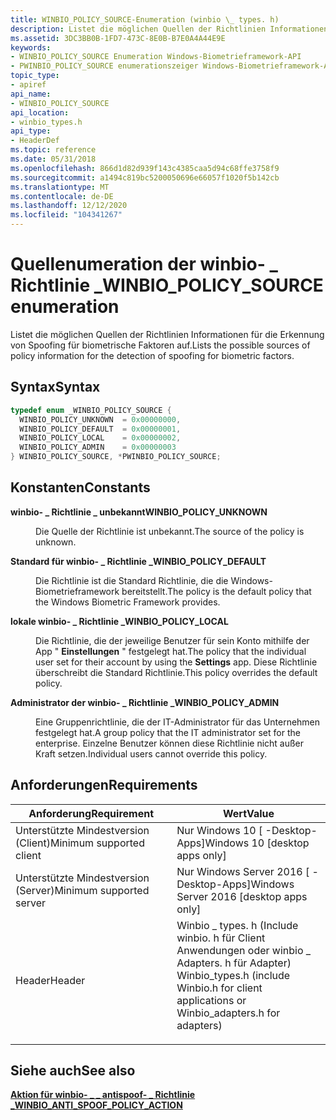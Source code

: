 ```yaml
---
title: WINBIO_POLICY_SOURCE-Enumeration (winbio \_ types. h)
description: Listet die möglichen Quellen der Richtlinien Informationen für die Erkennung von Spoofing für biometrische Faktoren auf.
ms.assetid: 3DC3BB0B-1FD7-473C-8E0B-B7E0A4A44E9E
keywords:
- WINBIO_POLICY_SOURCE Enumeration Windows-Biometrieframework-API
- PWINBIO_POLICY_SOURCE enumerationszeiger Windows-Biometrieframework-API
topic_type:
- apiref
api_name:
- WINBIO_POLICY_SOURCE
api_location:
- winbio_types.h
api_type:
- HeaderDef
ms.topic: reference
ms.date: 05/31/2018
ms.openlocfilehash: 866d1d82d939f143c4385caa5d94c68ffe3758f9
ms.sourcegitcommit: a1494c819bc5200050696e66057f1020f5b142cb
ms.translationtype: MT
ms.contentlocale: de-DE
ms.lasthandoff: 12/12/2020
ms.locfileid: "104341267"
---
```

# <a name="winbio_policy_source-enumeration"></a><span data-ttu-id="f5196-105">Quellenumeration der winbio- \_ Richtlinie \_</span><span class="sxs-lookup"><span data-stu-id="f5196-105">WINBIO\_POLICY\_SOURCE enumeration</span></span>

<span data-ttu-id="f5196-106">Listet die möglichen Quellen der Richtlinien Informationen für die Erkennung von Spoofing für biometrische Faktoren auf.</span><span class="sxs-lookup"><span data-stu-id="f5196-106">Lists the possible sources of policy information for the detection of spoofing for biometric factors.</span></span>

## <a name="syntax"></a><span data-ttu-id="f5196-107">Syntax</span><span class="sxs-lookup"><span data-stu-id="f5196-107">Syntax</span></span>


```C++
typedef enum _WINBIO_POLICY_SOURCE { 
  WINBIO_POLICY_UNKNOWN  = 0x00000000,
  WINBIO_POLICY_DEFAULT  = 0x00000001,
  WINBIO_POLICY_LOCAL    = 0x00000002,
  WINBIO_POLICY_ADMIN    = 0x00000003
} WINBIO_POLICY_SOURCE, *PWINBIO_POLICY_SOURCE;
```



## <a name="constants"></a><span data-ttu-id="f5196-108">Konstanten</span><span class="sxs-lookup"><span data-stu-id="f5196-108">Constants</span></span>

<dl> <dt>

<span data-ttu-id="f5196-109"><span id="WINBIO_POLICY_UNKNOWN"></span><span id="winbio_policy_unknown"></span>**winbio- \_ Richtlinie \_ unbekannt**</span><span class="sxs-lookup"><span data-stu-id="f5196-109"><span id="WINBIO_POLICY_UNKNOWN"></span><span id="winbio_policy_unknown"></span>**WINBIO\_POLICY\_UNKNOWN**</span></span>
</dt> <dd>

<span data-ttu-id="f5196-110">Die Quelle der Richtlinie ist unbekannt.</span><span class="sxs-lookup"><span data-stu-id="f5196-110">The source of the policy is unknown.</span></span>

</dd> <dt>

<span data-ttu-id="f5196-111"><span id="WINBIO_POLICY_DEFAULT"></span><span id="winbio_policy_default"></span>**Standard für winbio- \_ Richtlinie \_**</span><span class="sxs-lookup"><span data-stu-id="f5196-111"><span id="WINBIO_POLICY_DEFAULT"></span><span id="winbio_policy_default"></span>**WINBIO\_POLICY\_DEFAULT**</span></span>
</dt> <dd>

<span data-ttu-id="f5196-112">Die Richtlinie ist die Standard Richtlinie, die die Windows-Biometrieframework bereitstellt.</span><span class="sxs-lookup"><span data-stu-id="f5196-112">The policy is the default policy that the Windows Biometric Framework provides.</span></span>

</dd> <dt>

<span data-ttu-id="f5196-113"><span id="WINBIO_POLICY_LOCAL"></span><span id="winbio_policy_local"></span>**lokale winbio- \_ Richtlinie \_**</span><span class="sxs-lookup"><span data-stu-id="f5196-113"><span id="WINBIO_POLICY_LOCAL"></span><span id="winbio_policy_local"></span>**WINBIO\_POLICY\_LOCAL**</span></span>
</dt> <dd>

<span data-ttu-id="f5196-114">Die Richtlinie, die der jeweilige Benutzer für sein Konto mithilfe der App " **Einstellungen** " festgelegt hat.</span><span class="sxs-lookup"><span data-stu-id="f5196-114">The policy that the individual user set for their account by using the **Settings** app.</span></span> <span data-ttu-id="f5196-115">Diese Richtlinie überschreibt die Standard Richtlinie.</span><span class="sxs-lookup"><span data-stu-id="f5196-115">This policy overrides the default policy.</span></span>

</dd> <dt>

<span data-ttu-id="f5196-116"><span id="WINBIO_POLICY_ADMIN"></span><span id="winbio_policy_admin"></span>**Administrator der winbio- \_ Richtlinie \_**</span><span class="sxs-lookup"><span data-stu-id="f5196-116"><span id="WINBIO_POLICY_ADMIN"></span><span id="winbio_policy_admin"></span>**WINBIO\_POLICY\_ADMIN**</span></span>
</dt> <dd>

<span data-ttu-id="f5196-117">Eine Gruppenrichtlinie, die der IT-Administrator für das Unternehmen festgelegt hat.</span><span class="sxs-lookup"><span data-stu-id="f5196-117">A group policy that the IT administrator set for the enterprise.</span></span> <span data-ttu-id="f5196-118">Einzelne Benutzer können diese Richtlinie nicht außer Kraft setzen.</span><span class="sxs-lookup"><span data-stu-id="f5196-118">Individual users cannot override this policy.</span></span>

</dd> </dl>

## <a name="requirements"></a><span data-ttu-id="f5196-119">Anforderungen</span><span class="sxs-lookup"><span data-stu-id="f5196-119">Requirements</span></span>



| <span data-ttu-id="f5196-120">Anforderung</span><span class="sxs-lookup"><span data-stu-id="f5196-120">Requirement</span></span> | <span data-ttu-id="f5196-121">Wert</span><span class="sxs-lookup"><span data-stu-id="f5196-121">Value</span></span> |
|-------------------------------------|--------------------------------------------------------------------------------------------------------------------------------------------------------------------------|
| <span data-ttu-id="f5196-122">Unterstützte Mindestversion (Client)</span><span class="sxs-lookup"><span data-stu-id="f5196-122">Minimum supported client</span></span><br/> | <span data-ttu-id="f5196-123">Nur Windows 10 \[ -Desktop-Apps\]</span><span class="sxs-lookup"><span data-stu-id="f5196-123">Windows 10 \[desktop apps only\]</span></span><br/>                                                                                                                              |
| <span data-ttu-id="f5196-124">Unterstützte Mindestversion (Server)</span><span class="sxs-lookup"><span data-stu-id="f5196-124">Minimum supported server</span></span><br/> | <span data-ttu-id="f5196-125">Nur Windows Server 2016 \[ -Desktop-Apps\]</span><span class="sxs-lookup"><span data-stu-id="f5196-125">Windows Server 2016 \[desktop apps only\]</span></span><br/>                                                                                                                     |
| <span data-ttu-id="f5196-126">Header</span><span class="sxs-lookup"><span data-stu-id="f5196-126">Header</span></span><br/>                   | <dl> <span data-ttu-id="f5196-127"><dt>Winbio \_ types. h (Include winbio. h für Client Anwendungen oder winbio \_ Adapters. h für Adapter)</dt></span><span class="sxs-lookup"><span data-stu-id="f5196-127"><dt>Winbio\_types.h (include Winbio.h for client applications or Winbio\_adapters.h for adapters)</dt></span></span> </dl> |



## <a name="see-also"></a><span data-ttu-id="f5196-128">Siehe auch</span><span class="sxs-lookup"><span data-stu-id="f5196-128">See also</span></span>

<dl> <dt>

[<span data-ttu-id="f5196-129">**Aktion für winbio- \_ \_ antispoof- \_ Richtlinie \_**</span><span class="sxs-lookup"><span data-stu-id="f5196-129">**WINBIO\_ANTI\_SPOOF\_POLICY\_ACTION**</span></span>](winbio-anti-spoof-policy-action.md)
</dt> </dl>

 

 






